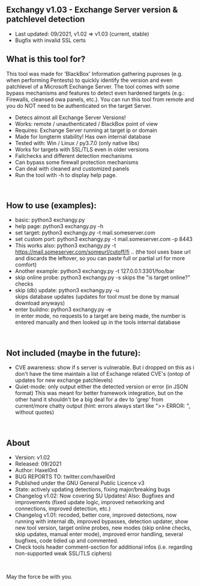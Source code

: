 ## Exchangy v1.03 - Exchange Server version & patchlevel detection   
* Last updated: 09/2021, v1.02 => v1.03 (current, stable)
* Bugfix with invalid SSL certs


## What is this tool for?
This tool was made for 'BlackBox' Information gathering puproses (e.g. when performing Pentests) to quickly identify the version and even patchlevel of a Microsoft Exchange Server. The tool comes with some bypass mechanisms and features to detect even hardened targets (e.g.: Firewalls, cleansed owa panels, etc.). You can run this tool from remote and you do NOT need to be authenticated on the target Server. 


* Detecs almost all Exchange Server Versions!
* Works: remote / unauthenticated / BlackBox point of view
* Requires: Exchange Server running at target ip or domain
* Made for longterm stability! Has own internal database
* Tested with: Win / Linux / py3.7.0 (only native libs)
* Works for targets with SSL/TLS even in older versions
* Failchecks and different detection mechanisms
* Can bypass some firewall protection mechanisms
* Can deal with cleaned and customized panels
* Run the tool with -h to display help page.
<br />


## How to use (examples):
* basic:              python3 exchangy.py 
* help page:          python3 exchangy.py -h
* set target:         python3 exchangy.py -t mail.someserver.com
* set custom port:    python3 exchangy.py -t mail.someserver.com -p 8443
* This works also:    python3 exchangy.py -t https://mail.someserver.com/someurl/cutoff/fi ..
                      (the tool uses base url and discards the leftover, so you can paste full or partial url for more comfort)
* Another example:    python3 exchangy.py -t 127.0.0.1:3301/foo/bar
* skip online probe:  python3 exchangy.py -s
                      skips the "is target online?" checks
* skip (db) update:   python3 exchangy.py -u    
                      skips database updates (updates for tool must be done by manual download anyways)
* enter buildno:      python3 exchangy.py -e    
                      in enter mode, no requests to a target are being made, the number 
                      is entered manually and then looked up in the tools internal database
<br />


## Not included (maybe in the future):
* CVE awareness: show if s server is vulnerable. But i dropped on this as i don't have the time 
  maintain a list of Exchange related CVE's (ontop of updates for new exchange patchlevels)
* Quiet-mode: only output either the detected version or error (in JSON format)
  This was meant for better framework integration, but on the other hand it shouldn't be a big deal for a 
  dev to 'grep' from current/more chatty output (hint: errors always start like ">> ERROR: ", without quotes)
<br />


## About
* Version: v1.02
* Released: 09/2021
* Author: Haxel0rd
* BUG REPORTS TO: twitter.com/haxel0rd
* Published under the GNU General Public Licence v3
* State: actively updating detections, fixing major/breaking bugs
* Changelog v1.02: Now covering SU Updates! Also: Bugfixes and improvements (fixed update logic, improved 
  networking and connections, improved detection, etc.)
* Changelog v1.01: recoded, better core, improved detections, now running with internal db, improved bypasses,
  detection updater, show new tool version, target online probes, new modes (skip online checks, skip updates, 
  manual enter mode), improved error handling, several bugfixes, code tidied up and commented.
* Check tools header comment-section for additional infos (i.e. regarding non-supported weak SSL/TLS ciphers)
<br />


May the force be with you.

